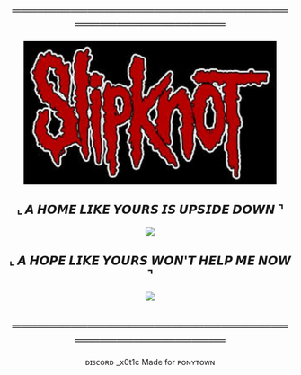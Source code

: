 <h2 align="center">═══════════════════════════════════════════════════</h2>

<p align="center">
  <img src="images(1).jpg" width="450" />
</p>

<h2 align="center">⌞ 𝘼 𝙃𝙊𝙈𝙀 𝙇𝙄𝙆𝙀 𝙔𝙊𝙐𝙍𝙎 𝙄𝙎 𝙐𝙋𝙎𝙄𝘿𝙀 𝘿𝙊𝙒𝙉 ⌝</h2>

<p align="center">
  <img src="tumblr_95546a947db08d7133fffce3edcea1c4_0bee3196_1280.gif" width="410" />
</p>

<h2 align="center">⌞ 𝘼 𝙃𝙊𝙋𝙀 𝙇𝙄𝙆𝙀 𝙔𝙊𝙐𝙍𝙎 𝙒𝙊𝙉'𝙏 𝙃𝙀𝙇𝙋 𝙈𝙀 𝙉𝙊𝙒 ⌝</h2>

<p align="center">
  <img src="7dcaeb4bb2fdbda3f16f00f24e0a09ca.gif" width="320"/>
</p>

<h2 align="center">═══════════════════════════════════════════════════</h2>

<p align="center">
  <span align="left">ᴅɪꜱᴄᴏʀᴅ _x0t1c</span> 
  <span align="right">Made for ᴘᴏɴʏᴛᴏᴡɴ</span>
</p>
